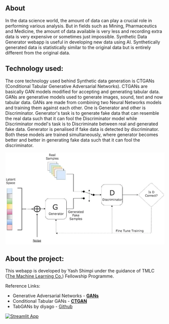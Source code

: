 ## About
In the data science world, the amount of data can play a crucial role in performing various analysis. But in fields such as Mining, Pharmaceutics and Medicine, the amount of data available is very less and recording extra data is very expensive or sometimes just impossible. Synthetic Data Generator webapp is useful in developing new data using AI. Synthetically generated data is statistically similar to the original data but is entirely different from the original data. 

## Technology used:
The core technology used behind Synthetic data generation is CTGANs (Conditional Tabular Generative Adversarial Networks). CTGANs are basically GAN models modified for accepting and generating tabular data. GANs are generative models used to generate images, sound, text and now tabular data. GANs are made from combining two Neural Networks models and training them against each other. One is Generator and other is Discriminator. Generator's task is to generate fake data that can resemble the real data such that it can fool the Discriminator model while Discriminator model's task is to Discriminate between real and generated fake data. Generator is penalised if fake data is detected by discriminator. Both these models are trained simultaneously, where generator becomes better and better in generating fake data such that it can fool the discriminator.

![gan](https://github.com/yash-shimpi/TMLC/blob/main/images/GANs.png)

## About the project: 

This webapp is developed by Yash Shimpi under the guidance of TMLC ([The Machine Learning Co.](https://themlco.com/)) Fellowship Programme. 

Reference Links:
- Generative Adversarial Networks - [**GANs**](https://arxiv.org/pdf/1406.2661.pdf)
- Conditional Tabular GANs - [**CTGAN**](https://proceedings.neurips.cc/paper/2019/file/254ed7d2de3b23ab10936522dd547b78-Paper.pdf)
- TabGANs by diyago - [Github](https://github.com/Diyago/GAN-for-tabular-data)



[![Streamlit App](https://static.streamlit.io/badges/streamlit_badge_black_white.svg)](https://yash-shimpi-tmlc-home-qahryb.streamlit.app/)
 
